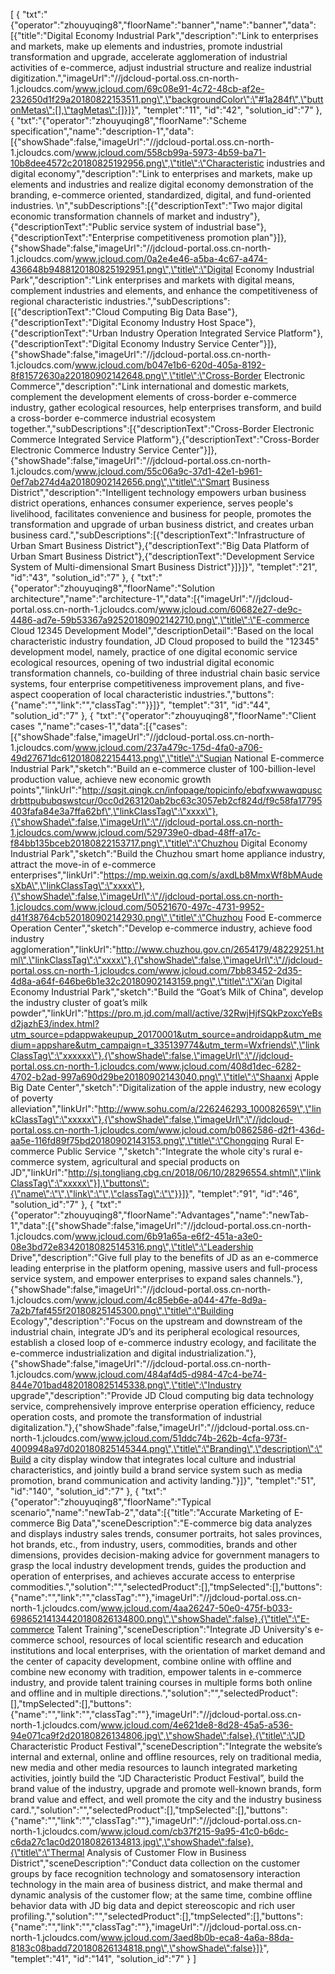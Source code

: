 [
	{
		"txt":"{\"operator\":\"zhouyuqing8\",\"floorName\":\"banner\",\"name\":\"banner\",\"data\":[{\"title\":\"Digital Economy Industrial Park\",\"description\":\"Link to enterprises and markets, make up elements and industries, promote industrial transformation and upgrade, accelerate agglomeration of industrial activities of e-commerce, adjust industrial structure and realize industrial digitization.\",\"imageUrl\":\"//jdcloud-portal.oss.cn-north-1.jcloudcs.com/www.jcloud.com/69c08e91-4c72-48cb-af2e-232650d1f29a20180822153511.png\",\"backgroundColor\":\"#1a284f\",\"buttonMetas\":[],\"tagMetas\":[]}]}",
		"templet":"11",
		"id":"42",
		"solution_id":"7"
	},
	{
		"txt":"{\"operator\":\"zhouyuqing8\",\"floorName\":\"Scheme specification\",\"name\":\"description-1\",\"data\":[{\"showShade\":false,\"imageUrl\":\"//jdcloud-portal.oss.cn-north-1.jcloudcs.com/www.jcloud.com/558cb99a-5973-4b59-ba71-10b8dee4572c20180825192956.png\",\"title\":\"Characteristic industries and digital economy\",\"description\":\"Link to enterprises and markets, make up elements and industries and realize digital economy demonstration of the branding, e-commerce oriented, standardized, digital, and fund-oriented industries. \\n\",\"subDescriptions\":[{\"descriptionText\":\"Two major digital economic transformation channels of market and industry\"},{\"descriptionText\":\"Public service system of industrial base\"},{\"descriptionText\":\"Enterprise competitiveness promotion plan\"}]},{\"showShade\":false,\"imageUrl\":\"//jdcloud-portal.oss.cn-north-1.jcloudcs.com/www.jcloud.com/0a2e4e46-a5ba-4c67-a474-436648b9488120180825192951.png\",\"title\":\"Digital Economy Industrial Park\",\"description\":\"Link enterprises and markets with digital means, complement industries and elements, and enhance the competitiveness of regional characteristic industries.\",\"subDescriptions\":[{\"descriptionText\":\"Cloud Computing Big Data Base\"},{\"descriptionText\":\"Digital Economy Industry Host Space\"},{\"descriptionText\":\"Urban Industry Operation Integrated Service Platform\"},{\"descriptionText\":\"Digital Economy Industry Service Center\"}]},{\"showShade\":false,\"imageUrl\":\"//jdcloud-portal.oss.cn-north-1.jcloudcs.com/www.jcloud.com/b047e1b6-620d-405a-8192-8f81572630a220180902142648.png\",\"title\":\"Cross-Border Electronic Commerce\",\"description\":\"Link international and domestic markets, complement the development elements of cross-border e-commerce industry, gather ecological resources, help enterprises transform, and build a cross-border e-commerce industrial ecosystem together.\",\"subDescriptions\":[{\"descriptionText\":\"Cross-Border Electronic Commerce Integrated Service Platform\"},{\"descriptionText\":\"Cross-Border Electronic Commerce Industry Service Center\"}]},{\"showShade\":false,\"imageUrl\":\"//jdcloud-portal.oss.cn-north-1.jcloudcs.com/www.jcloud.com/55c06a9c-37d1-42e1-b961-0ef7ab274d4a20180902142656.png\",\"title\":\"Smart Business District\",\"description\":\"Intelligent technology empowers urban business district operations, enhances consumer experience, serves people's livelihood, facilitates convenience and business for people, promotes the transformation and upgrade of urban business district, and creates urban business card.\",\"subDescriptions\":[{\"descriptionText\":\"Infrastructure of Urban Smart Business District\"},{\"descriptionText\":\"Big Data Platform of Urban Smart Business District\"},{\"descriptionText\":\"Development Service System of Multi-dimensional Smart Business District\"}]}]}",
		"templet":"21",
		"id":"43",
		"solution_id":"7"
	},
	{
		"txt":"{\"operator\":\"zhouyuqing8\",\"floorName\":\"Solution architecture\",\"name\":\"architecture-1\",\"data\":[{\"imageUrl\":\"//jdcloud-portal.oss.cn-north-1.jcloudcs.com/www.jcloud.com/60682e27-de9c-4486-ad7e-59b53367a92520180902142710.png\",\"title\":\"E-commerce Cloud 12345 Development Model\",\"descriptionDetail\":\"Based on the local characteristic industry foundation, JD Cloud proposed to build the \"12345\" development model, namely, practice of one digital economic service ecological resources, opening of two industrial digital economic transformation channels, co-building of three industrial chain basic service systems, four enterprise competitiveness improvement plans, and five-aspect cooperation of local characteristic industries.\",\"buttons\":{\"name\":\"\",\"link\":\"\",\"classTag\":\"\"}}]}",
		"templet":"31",
		"id":"44",
		"solution_id":"7"
	},
	{
		"txt":"{\"operator\":\"zhouyuqing8\",\"floorName\":\"Client cases \",\"name\":\"cases-1\",\"data\":[{\"cases\":[{\"showShade\":false,\"imageUrl\":\"//jdcloud-portal.oss.cn-north-1.jcloudcs.com/www.jcloud.com/237a479c-175d-4fa0-a706-49d27671dc6120180822154413.png\",\"title\":\"Suqian National E-commerce Industrial Park\",\"sketch\":\"Build an e-commerce cluster of 100-billion-level production value, achieve new economic growth points\",\"linkUrl\":\"http://sqsjt.qingk.cn/infopage/topicinfo/ebqfxwwawqpuscdrbttpububqswstcur/0cc0d263120ab2bc63c3057eb2cf824d/f9c58fa17795403fafa84e3a7ffa62bf\",\"linkClassTag\":\"xxxx\"},{\"showShade\":false,\"imageUrl\":\"//jdcloud-portal.oss.cn-north-1.jcloudcs.com/www.jcloud.com/529739e0-dbad-48ff-a17c-f84bb135bceb20180822153717.png\",\"title\":\"Chuzhou Digital Economy Industrial Park\",\"sketch\":\"Build the Chuzhou smart home appliance industry, attract the move-in of e-commerce enterprises\",\"linkUrl\":\"https://mp.weixin.qq.com/s/axdLb8MmxWf8bMAudesXbA\",\"linkClassTag\":\"xxxx\"},{\"showShade\":false,\"imageUrl\":\"//jdcloud-portal.oss.cn-north-1.jcloudcs.com/www.jcloud.com/50521670-497c-4731-9952-d41f38764cb520180902142930.png\",\"title\":\"Chuzhou Food E-commerce Operation Center\",\"sketch\":\"Develop e-commerce industry, achieve food industry agglomeration\",\"linkUrl\":\"http://www.chuzhou.gov.cn/2654179/48229251.html\",\"linkClassTag\":\"xxxx\"},{\"showShade\":false,\"imageUrl\":\"//jdcloud-portal.oss.cn-north-1.jcloudcs.com/www.jcloud.com/7bb83452-2d35-4d8a-a64f-646be6b1e32c20180902143159.png\",\"title\":\"Xi’an Digital Economy Industrial Park\",\"sketch\":\"Build the “Goat’s Milk of China”, develop the industry cluster of goat’s milk powder\",\"linkUrl\":\"https://pro.m.jd.com/mall/active/32RwjHjfSQkPzoxcYeBsd2jazhE3/index.html?utm_source=pdappwakeupup_20170001&utm_source=androidapp&utm_medium=appshare&utm_campaign=t_335139774&utm_term=Wxfriends\",\"linkClassTag\":\"xxxxxx\"},{\"showShade\":false,\"imageUrl\":\"//jdcloud-portal.oss.cn-north-1.jcloudcs.com/www.jcloud.com/408d1dec-6282-4702-b2ad-997a690d29be20180902143040.png\",\"title\":\"Shaanxi Apple Big Date Center\",\"sketch\":\"Digitalization of the apple industry, new ecology of poverty alleviation\",\"linkUrl\":\"http://www.sohu.com/a/226246293_100082659\",\"linkClassTag\":\"xxxxx\"},{\"showShade\":false,\"imageUrl\":\"//jdcloud-portal.oss.cn-north-1.jcloudcs.com/www.jcloud.com/b0862586-d2f1-436d-aa5e-116fd89f75bd20180902143153.png\",\"title\":\"Chongqing Rural E-commerce Public Service \",\"sketch\":\"Integrate the whole city's rural e-commerce system, agricultural and special products on JD\",\"linkUrl\":\"http://sj.tongliang.cbg.cn/2018/06/10/28296554.shtml\",\"linkClassTag\":\"xxxxx\"}],\"buttons\":{\"name\":\"\",\"link\":\"\",\"classTag\":\"\"}}]}",
		"templet":"91",
		"id":"46",
		"solution_id":"7"
	},
	{
		"txt":"{\"operator\":\"zhouyuqing8\",\"floorName\":\"Advantages\",\"name\":\"newTab-1\",\"data\":[{\"showShade\":false,\"imageUrl\":\"//jdcloud-portal.oss.cn-north-1.jcloudcs.com/www.jcloud.com/6b91a65a-e6f2-451a-a3e0-08e3bd72e83420180825145316.png\",\"title\":\"Leadership Drive\",\"description\":\"Give full play to the benefits of JD as an e-commerce leading enterprise in the platform opening, massive users and full-process service system, and empower enterprises to expand sales channels.\"},{\"showShade\":false,\"imageUrl\":\"//jdcloud-portal.oss.cn-north-1.jcloudcs.com/www.jcloud.com/4c85eb6e-a044-47fe-8d9a-7a2b7faf455f20180825145300.png\",\"title\":\"Building Ecology\",\"description\":\"Focus on the upstream and downstream of the industrial chain, integrate JD’s and its peripheral ecological resources, establish a closed loop of e-commerce industry ecology, and facilitate the e-commerce industrialization and digital industrialization.\"},{\"showShade\":false,\"imageUrl\":\"//jdcloud-portal.oss.cn-north-1.jcloudcs.com/www.jcloud.com/484af4d5-d984-47c4-be74-844e701bad4820180825145338.png\",\"title\":\"Industry upgrade\",\"description\":\"Provide JD Cloud computing big data technology service, comprehensively improve enterprise operation efficiency, reduce operation costs, and promote the transformation of industrial digitalization.\"},{\"showShade\":false,\"imageUrl\":\"//jdcloud-portal.oss.cn-north-1.jcloudcs.com/www.jcloud.com/51ddc74b-262b-4cfa-973f-4009948a97d020180825145344.png\",\"title\":\"Branding\",\"description\":\"Build a city display window that integrates local culture and industrial characteristics, and jointly build a brand service system such as media promotion, brand communication and activity landing.\"}]}",
		"templet":"51",
		"id":"140",
		"solution_id":"7"
	},
	{
		"txt":"{\"operator\":\"zhouyuqing8\",\"floorName\":\"Typical scenario\",\"name\":\"newTab-2\",\"data\":[{\"title\":\"Accurate Marketing of E-commerce Big Data\",\"sceneDescription\":\"E-commerce big data analyzes and displays industry sales trends, consumer portraits, hot sales provinces, hot brands, etc., from industry, users, commodities, brands and other dimensions, provides decision-making advice for government managers to grasp the local industry development trends, guides the production and operation of enterprises, and achieves accurate access to enterprise commodities.\",\"solution\":\"\",\"selectedProduct\":[],\"tmpSelected\":[],\"buttons\":{\"name\":\"\",\"link\":\"\",\"classTag\":\"\"},\"imageUrl\":\"//jdcloud-portal.oss.cn-north-1.jcloudcs.com/www.jcloud.com/4aa26247-50e0-475f-b033-69865214134420180826134800.png\",\"showShade\":false},{\"title\":\"E-commerce Talent Training\",\"sceneDescription\":\"Integrate JD University's e-commerce school, resources of local scientific research and education institutions and local enterprises, with the orientation of market demand and the center of capacity development, combine online with offline and combine new economy with tradition, empower talents in e-commerce industry, and provide talent training courses in multiple forms both online and offline and in multiple directions.\",\"solution\":\"\",\"selectedProduct\":[],\"tmpSelected\":[],\"buttons\":{\"name\":\"\",\"link\":\"\",\"classTag\":\"\"},\"imageUrl\":\"//jdcloud-portal.oss.cn-north-1.jcloudcs.com/www.jcloud.com/4e621de8-8d28-45a5-a536-94e071ca9f2d20180826134806.jpg\",\"showShade\":false},{\"title\":\"JD Characteristic Product Festival\",\"sceneDescription\":\"Integrate the website’s internal and external, online and offline resources, rely on traditional media, new media and other media resources to launch integrated marketing activities, jointly build the “JD Characteristic Product Festival”, build the brand value of the industry, upgrade and promote well-known brands, form brand value and effect, and well promote the city and the industry business card.\",\"solution\":\"\",\"selectedProduct\":[],\"tmpSelected\":[],\"buttons\":{\"name\":\"\",\"link\":\"\",\"classTag\":\"\"},\"imageUrl\":\"//jdcloud-portal.oss.cn-north-1.jcloudcs.com/www.jcloud.com/cb37f215-9a95-41c0-b6dc-c6da27c1ac0d20180826134813.jpg\",\"showShade\":false},{\"title\":\"Thermal Analysis of Customer Flow in Business District\",\"sceneDescription\":\"Conduct data collection on the customer groups by face recognition technology and somatosensory interaction technology in the main area of business district, and make thermal and dynamic analysis of the customer flow; at the same time, combine offline behavior data with JD big data and depict stereoscopic and rich user profiling.\",\"solution\":\"\",\"selectedProduct\":[],\"tmpSelected\":[],\"buttons\":{\"name\":\"\",\"link\":\"\",\"classTag\":\"\"},\"imageUrl\":\"//jdcloud-portal.oss.cn-north-1.jcloudcs.com/www.jcloud.com/3aed8b0b-eca8-4a6a-88da-8183c08badd720180826134818.png\",\"showShade\":false}]}",
		"templet":"41",
		"id":"141",
		"solution_id":"7"
	}
]